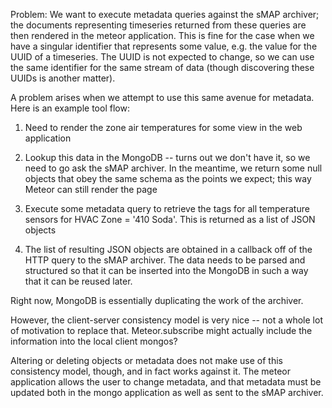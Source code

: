 Problem: We want to execute metadata queries against the sMAP archiver; the documents representing timeseries
returned from these queries are then rendered in the meteor application. This is fine for the case when we have
a singular identifier that represents some value, e.g. the value for the UUID of a timeseries. The UUID is
not expected to change, so we can use the same identifier for the same stream of data (though discovering these
UUIDs is another matter).

A problem arises when we attempt to use this same avenue for metadata. Here is an example tool flow:

1. Need to render the zone air temperatures for some view in the web
   application

2. Lookup this data in the MongoDB -- turns out we don't have it, so we need to
   go ask the sMAP archiver. In the meantime, we return some null objects that obey the same
   schema as the points we expect; this way Meteor can still render the page

3. Execute some metadata query to retrieve the tags for all temperature sensors
   for HVAC Zone = '410 Soda'. This is returned as a list of JSON objects

4. The list of resulting JSON objects are obtained in a callback off of the HTTP query to the
    sMAP archiver. The data needs to be parsed and structured so that it can be inserted into
    the MongoDB in such a way that it can be reused later.


Right now, MongoDB is essentially duplicating the work of the archiver.

However, the client-server consistency model is very nice -- not a whole lot of motivation to replace
that. Meteor.subscribe might actually include the information into the local client mongos?

Altering or deleting objects or metadata does not make use of this consistency
model, though, and in fact works against it. The meteor application allows the
user to change metadata, and that metadata must be updated both in the mongo
application as well as sent to the sMAP archiver. 

